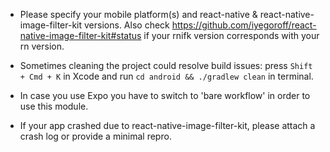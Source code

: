 - Please specify your mobile platform(s) and react-native & react-native-image-filter-kit versions. Also check https://github.com/iyegoroff/react-native-image-filter-kit#status if your rnifk version corresponds with your rn version.

- Sometimes cleaning the project could resolve build issues: press `Shift + Cmd + K` in Xcode and run `cd android && ./gradlew clean` in terminal.

- In case you use Expo you have to switch to 'bare workflow' in order to use this module.

- If your app crashed due to react-native-image-filter-kit, please attach a crash log or provide a minimal repro.
